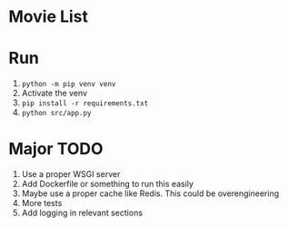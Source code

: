 # Movie List

# Run

1. `python -m pip venv venv`
2. Activate the venv
3. `pip install -r requirements.txt`
4. `python src/app.py`

# Major TODO

1. Use a proper WSGI server
2. Add Dockerfile or something to run this easily
3. Maybe use a proper cache like Redis. This could be overengineering
4. More tests
5. Add logging in relevant sections